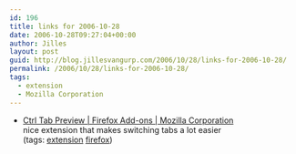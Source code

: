 ```yaml
---
id: 196
title: links for 2006-10-28
date: 2006-10-28T09:27:04+00:00
author: Jilles
layout: post
guid: http://blog.jillesvangurp.com/2006/10/28/links-for-2006-10-28/
permalink: /2006/10/28/links-for-2006-10-28/
tags:
  - extension
  - Mozilla Corporation
---
```

<ul class="delicious">
	<li>
		<div class="delicious-link"><a href="https://addons.mozilla.org/firefox/2134/">Ctrl Tab Preview | Firefox Add-ons | Mozilla Corporation</a></div>
		<div class="delicious-extended">nice extension that makes switching tabs a lot easier</div>
		<div class="delicious-tags">(tags: <a href="http://del.icio.us/jillesvangurp/extension">extension</a> <a href="http://del.icio.us/jillesvangurp/firefox">firefox</a>)</div>
	</li>
</ul>
